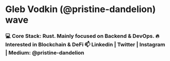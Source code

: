 <h1 align="left">Gleb Vodkin (@pristine-dandelion) wave </h1>


<h3 align="left"> 💻 Core Stack: Rust. Mainly focused on Backend & DevOps.
     🔥 Interested in Blockchain & DeFi
     📫 Linkedin | Twitter | Instagram | Medium: @pristine-dandelion
</h3>
